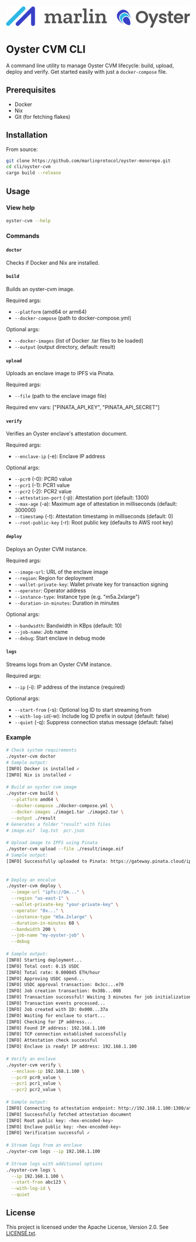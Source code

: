 ![Marlin Oyster Logo](./logo.svg)

# Oyster CVM CLI

A command line utility to manage Oyster CVM lifecycle: build, upload, deploy and verify. Get started easily with just a `docker-compose` file.

## Prerequisites

- Docker
- Nix
- Git (for fetching flakes)

## Installation

From source:

```bash
git clone https://github.com/marlinprotocol/oyster-monorepo.git
cd cli/oyster-cvm
cargo build --release
```

## Usage

### View help

```bash
oyster-cvm --help
```

### Commands

#### `doctor`

Checks if Docker and Nix are installed.

#### `build`
Builds an oyster-cvm image.

Required args:
- `--platform` (amd64 or arm64)
- `--docker-compose` (path to docker-compose.yml)

Optional args:
- `--docker-images` (list of Docker .tar files to be loaded)
- `--output` (output directory, default: result)

#### `upload`
Uploads an enclave image to IPFS via Pinata.

Required args:
- `--file` (path to the enclave image file)

Required env vars:
["PINATA_API_KEY", "PINATA_API_SECRET"]

#### `verify`
Verifies an Oyster enclave's attestation document.

Required args:
- `--enclave-ip` (-e): Enclave IP address

Optional args:
- `--pcr0` (-0): PCR0 value
- `--pcr1` (-1): PCR1 value
- `--pcr2` (-2): PCR2 value
- `--attestation-port` (-p): Attestation port (default: 1300)
- `--max-age` (-a): Maximum age of attestation in milliseconds (default: 300000)
- `--timestamp` (-t): Attestation timestamp in milliseconds (default: 0)
- `--root-public-key` (-r): Root public key (defaults to AWS root key)

#### `deploy`
Deploys an Oyster CVM instance.

Required args:
- `--image-url`: URL of the enclave image
- `--region`: Region for deployment
- `--wallet-private-key`: Wallet private key for transaction signing
- `--operator`: Operator address
- `--instance-type`: Instance type (e.g. "m5a.2xlarge")
- `--duration-in-minutes`: Duration in minutes

Optional args:
- `--bandwidth`: Bandwidth in KBps (default: 10)
- `--job-name`: Job name
- `--debug`: Start enclave in debug mode

#### `logs`
Streams logs from an Oyster CVM instance.

Required args:
- `--ip` (-i): IP address of the instance (required)

Optional args:
- `--start-from` (-s): Optional log ID to start streaming from
- `--with-log-id`(-w): Include log ID prefix in output (default: false)
- `--quiet` (-q): Suppress connection status message (default: false)

### Example

```bash
# Check system requirements
./oyster-cvm doctor
# Sample output:
[INFO] Docker is installed ✓
[INFO] Nix is installed ✓

# Build an oyster cvm image
./oyster-cvm build \
  --platform amd64 \
  --docker-compose ./docker-compose.yml \
  --docker-images ./image1.tar ./image2.tar \
  --output ./result
# Generates a folder "result" with files
# image.eif  log.txt  pcr.json

# Upload image to IPFS using Pinata
./oyster-cvm upload --file ./result/image.eif
# Sample output:
[INFO] Successfully uploaded to Pinata: https://gateway.pinata.cloud/ipfs/Qm...


# Deploy an encalve
./oyster-cvm deploy \
  --image-url "ipfs://Qm..." \
  --region "us-east-1" \
  --wallet-private-key "your-private-key" \
  --operator "0x..." \
  --instance-type "m5a.2xlarge" \
  --duration-in-minutes 60 \
  --bandwidth 200 \
  --job-name "my-oyster-job" \
  --debug

# Sample output:
[INFO] Starting deployment...
[INFO] Total cost: 0.15 USDC
[INFO] Total rate: 0.000045 ETH/hour
[INFO] Approving USDC spend...
[INFO] USDC approval transaction: 0x3cc...e70
[INFO] Job creation transaction: 0x38b...008
[INFO] Transaction successful! Waiting 3 minutes for job initialization...
[INFO] Transaction events processed...
[INFO] Job created with ID: 0x000...37a
[INFO] Waiting for enclave to start...
[INFO] Checking for IP address...
[INFO] Found IP address: 192.168.1.100
[INFO] TCP connection established successfully
[INFO] Attestation check successful
[INFO] Enclave is ready! IP address: 192.168.1.100

# Verify an enclave
./oyster-cvm verify \
  --enclave-ip 192.168.1.100 \
  --pcr0 pcr0_value \
  --pcr1 pcr1_value \
  --pcr2 pcr2_value \

# Sample output:
[INFO] Connecting to attestation endpoint: http://192.168.1.100:1300/attestation/raw
[INFO] Successfully fetched attestation document
[INFO] Root public key: <hex-encoded-key>
[INFO] Enclave public key: <hex-encoded-key>
[INFO] Verification successful ✓

# Stream logs from an enclave
./oyster-cvm logs --ip 192.168.1.100

# Stream logs with additional options
./oyster-cvm logs \
  --ip 192.168.1.100 \
  --start-from abc123 \
  --with-log-id \
  --quiet
```

## License

This project is licensed under the Apache License, Version 2.0. See [LICENSE.txt](./LICENSE.txt).
